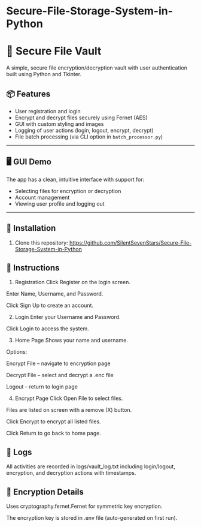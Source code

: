 # Secure-File-Storage-System-in-Python
# 🔐 Secure File Vault

A simple, secure file encryption/decryption vault with user authentication built using Python and Tkinter.

## 📦 Features

- User registration and login
- Encrypt and decrypt files securely using Fernet (AES)
- GUI with custom styling and images
- Logging of user actions (login, logout, encrypt, decrypt)
- File batch processing (via CLI option in `batch_processor.py`)

---

## 🖥️ GUI Demo

The app has a clean, intuitive interface with support for:
- Selecting files for encryption or decryption
- Account management
- Viewing user profile and logging out

---

## 🔧 Installation

1. Clone this repository:
https://github.com/SilentSevenStars/Secure-File-Storage-System-in-Python


## 🧭 Instructions
1. Registration
Click Register on the login screen.

Enter Name, Username, and Password.

Click Sign Up to create an account.

2. Login
Enter your Username and Password.

Click Login to access the system.

3. Home Page
Shows your name and username.

Options:

Encrypt File – navigate to encryption page

Decrypt File – select and decrypt a .enc file

Logout – return to login page

4. Encrypt Page
Click Open File to select files.

Files are listed on screen with a remove (X) button.

Click Encrypt to encrypt all listed files.

Click Return to go back to home page.

## 📝 Logs
All activities are recorded in logs/vault_log.txt including login/logout, encryption, and decryption actions with timestamps.

## 🔐 Encryption Details
Uses cryptography.fernet.Fernet for symmetric key encryption.

The encryption key is stored in .env file (auto-generated on first run).
